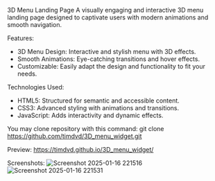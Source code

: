 3D Menu Landing Page
A visually engaging and interactive 3D menu landing page designed to captivate users with modern animations and smooth navigation.

Features:
 - 3D Menu Design: Interactive and stylish menu with 3D effects.
 - Smooth Animations: Eye-catching transitions and hover effects.
 - Customizable: Easily adapt the design and functionality to fit your needs.

Technologies Used:
 - HTML5: Structured for semantic and accessible content.
 - CSS3: Advanced styling with animations and transitions.
 - JavaScript: Adds interactivity and dynamic effects.

You may clone repository with this command: 
git clone https://github.com/timdvd/3D_menu_widget.git 

Preview:
https://timdvd.github.io/3D_menu_widget/

Screenshots:
![Screenshot 2025-01-16 221516](https://github.com/user-attachments/assets/d1eb8e0c-9625-44a2-86ed-a5bb16fe19fa)
![Screenshot 2025-01-16 221531](https://github.com/user-attachments/assets/af05d08d-01f8-4800-9bce-0daa5b908fca)
